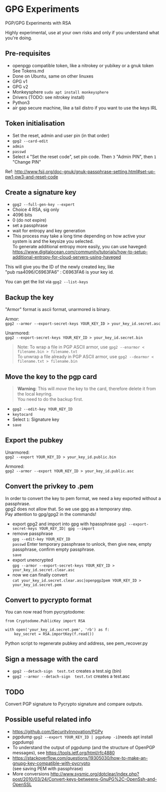 # GPG Experiments

PGP/GPG Experiments with RSA

Highly experimental, use at your own risks and only if you understand what you're doing.

## Pre-requisites

- openpgp compatible token, like a nitrokey or yubikey or a gnuk token  
  See Tokens.md
- Done on Ubuntu, same on other linuxes
- GPG v1
- GPG v2
- Monkeysphere `sudo apt install monkeysphere`
- Drivers (TODO: see nitrokey install)
- Python3
- air gap secure machine, like a tail distro if you want to use the keys IRL

## Token initialisation

- Set the reset, admin and user pin (in that order)
- `gpg2 --card-edit`
- `admin`
- `passwd`
- Select `4` "Set the reset code", set pin code. Then `3` "Admin PIN", then `1` "Change PIN"

Ref: http://www.fsij.org/doc-gnuk/gnuk-passphrase-setting.html#set-up-pw1-pw3-and-reset-code

## Create a signature key

- `gpg2 --full-gen-key --expert`
- Choice 4 RSA, sig only
- 4096 bits
- 0 (do not expire)
- set a passphrase
- wait for entropy and key generation
- This process may take a long time depending on how active your system is and the keysize you selected.  
 To generate additional entropy more easily, you can use haveged: https://www.digitalocean.com/community/tutorials/how-to-setup-additional-entropy-for-cloud-servers-using-haveged

This will give you the ID of the newly created key, like  
"pub rsa4096/C6963FA6" : C6963FA6 is your key id.

You can get the list via `gpg2 --list-keys`

## Backup the key

"Armor" format is ascii format, unarmored is binary.

Armor:  
`gpg2 --armor --export-secret-keys YOUR_KEY_ID > your_key_id.secret.asc`

Unarmored:  
`gpg2 --export-secret-keys YOUR_KEY_ID > your_key_id.secret.bin`

> Note: To wrap a file in PGP ASCII armor, use `gpg2 --enarmor < filename.bin > filename.txt`  
To unwrap a file already in PGP ASCII armor, use `gpg2 --dearmor < filename.txt > filename.bin`

## Move the key to the pgp card

> **Warning**: This will *move* the key to the card, therefore delete it from the local keyring.  
You need to do the backup first.

- `gpg2 --edit-key YOUR_KEY_ID`
- `keytocard`
- Select `1`: Signature key
- `save`

## Export the pubkey

Unarmored:  
`gpg2 --export YOUR_KEY_ID > your_key_id.public.bin`

Armored:  
`gpg2 --armor --export YOUR_KEY_ID > your_key_id.public.asc`

## Convert the privkey to .pem

In order to convert the key to pem format, we need a key exported without a passphrase.  
gpg2 does not allow that. So we use gpg as a temporary step.  
Pay attention to gpg/gpg2 in the commands!

- export gpg2 and import into gpg with hpassphrase 
  `gpg2 --export-secret-keys YOUR_KEY_ID| gpg --import`
- remove passphrase  
  `gpg --edit-key YOUR_KEY_ID`  
  `passwd` Enter temporary passphrase to unlock, then give new, empty passphrase, confirm empty passphrase.  
  `save`
- export unencrypted  
   `gpg --armor --export-secret-keys YOUR_KEY_ID > your_key_id.secret.clear.asc`
- now we can finally convert  
  `cat your_key_id.secret.clear.asc|openpgp2pem YOUR_KEY_ID > your_key_id.secret.pem`

## Convert to pycrypto format

You can now read from pycryptodome:

```
from Cryptodome.PublicKey import RSA

with open('your_key_id.secret.pem', 'rb') as f:
    key_secret = RSA.importKey(f.read())
```

Python script to regenerate pubkey and address, see pem_recover.py

## Sign a message with the card

- `gpg2 --detach-sign  test.txt` creates a test.sig (bin)
- `gpg2 --armor --detach-sign  test.txt` creates a test.asc

## TODO

Convert PGP signature to Pycrypto signature and compare outputs.

## Possible useful related info

* https://github.com/SecurityInnovation/PGPy  
* pgpdump `gpg2 --export YOUR_KEY_ID | pgpdump -i`(needs apt install pgpdump)  
* To understand the output of pgpdump (and the structure of OpenPGP messages), see https://tools.ietf.org/html/rfc4880
* https://stackoverflow.com/questions/19305030/how-to-make-an-gnupg-key-compatible-with-pycrypto  
  (see saving PEM with passphrase)
* More conversions http://www.sysmic.org/dotclear/index.php?post/2010/03/24/Convert-keys-betweens-GnuPG%2C-OpenSsh-and-OpenSSL
